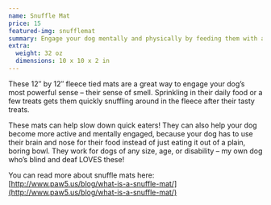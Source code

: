 ```yaml
---
name: Snuffle Mat
price: 15
featured-img: snufflemat
summary: Engage your dog mentally and physically by feeding them with a handmade colorful snuffle mat!
extra:
  weight: 32 oz
  dimensions: 10 x 10 x 2 in
---
```


These 12″ by 12″ fleece tied mats are a great way to engage your dog’s most powerful sense – their sense of smell. Sprinkling in their daily food or a few treats gets them quickly snuffling around in the fleece after their tasty treats.

These mats can help slow down quick eaters! They can also help your dog become more active and mentally engaged, because your dog has to use their brain and nose for their food instead of just eating it out of a plain, boring bowl. They work for dogs of any size, age, or disability – my own dog who’s blind and deaf LOVES these!

You can read more about snuffle mats here: [http://www.paw5.us/blog/what-is-a-snuffle-mat/](http://www.paw5.us/blog/what-is-a-snuffle-mat/)